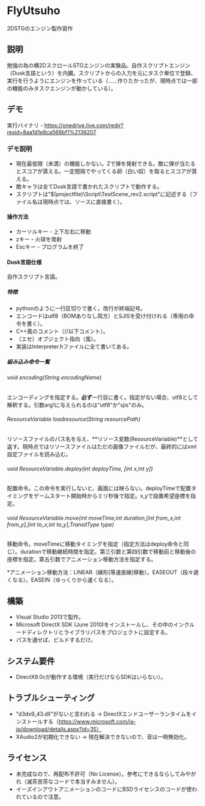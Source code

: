 FlyUtsuho
=========

2DSTGのエンジン製作習作

## 説明
勉強の為の横2DスクロールSTGエンジンの実験品。自作スクリプトエンジン（Dusk言語という）を内臓。スクリプトからの入力を元にタスク単位で登録、実行を行うようにエンジンを作っている（……作りたかったが、現時点では一部の機能のみタスクエンジンが動かしている）。

## デモ
実行バイナリ - https://onedrive.live.com/redir?resid=8aa1d1e8ca568bf1%2136207
### デモ説明
* 現在最低限（未満）の機能しかない。Zで弾を発射できる。敵に弾が当たるとスコアが貰える。一定間隔でやってくる卵（白い奴）を取るとスコアが貰える。
* 敵キャラは全てDusk言語で書かれたスクリプトで動作する。
* スクリプトは"$(projectfile)\Script\TestScene_rev2.script"に記述する（ファイル名は現時点では、ソースに直接書く）。


#### 操作方法
* カーソルキー - 上下左右に移動
* zキー - 火球を発射
* Escキー - プログラムを終了


#### Dusk言語仕様
自作スクリプト言語。
##### 特徴
* pythonのように一行区切りで書く。改行が終端記号。
* エンコードはutf8（BOMありなし両方）とSJISを受け付けれる（専用の命令を書く）。
* C++風のコメント（//以下コメント）。
* （エセ）オブジェクト指向（風）。
* 実装はInterpreter.hファイルに全て書いてある。
 

##### 組み込み命令一覧
###### void encoding(String encodingName)
エンコーディングを指定する。**必ず**一行目に書く。指定がない場合、utf8として解釈する。引数arg1に与えられるのは"utf8"か"sjis"のみ。
###### ResourceVariable loadresource(String resourcePath)
リソースファイルのパス名を与え、**リソース変数(ResourceVariable)**として返す。現時点ではリソースファイルはただの画像ファイルだが、最終的にはxml設定ファイルを読み込む。
###### void ResourceVariable.deploy(int deployTime, [int x,int y])
配置命令。この命令を実行しないと、画面には映らない。deployTimeで配置タイミングをゲームスタート開始時からミリ秒後で指定。x,yで設置希望座標を指定。
###### void ResourceVariable.move(int moveTime,int duration,[int from_x,int from_y],[int to_x,int to_y],TransitType type)
移動命令。moveTimeに移動タイミングを指定（指定方法はdeploy命令と同じ）。durationで移動継続時間を指定。第三引数と第四引数で移動前と移動後の座標を指定。第五引数でアニメーション移動方法を指定する。
 
*アニメーション移動方法：LINEAR（線形[等速直線]移動）。EASEOUT（段々遅くなる）。EASEIN（ゆっくりから速くなる）。

## 構築
* Visual Studio 2013で製作。
* Microsoft DirectX SDK (June 2010)をインストールし、その中のインクルードディレクトリとライブラリパスをプロジェクトに設定する。
* パスを通せば、ビルドするだけ。

## システム要件
* DirectX9.0cが動作する環境（実行だけならSDKはいらない）。

## トラブルシューティング
* "d3dx9_43.dll"がないと言われる -> DirectXエンドユーザーランタイムをインストールする（https://www.microsoft.com/ja-jp/download/details.aspx?id=35）
* XAudio2が初期化できない -> 現在解決できないので、音は一時無効化。
## ライセンス
* 未完成なので、再配布不許可（No License）。参考にできるならしてみやがれ（滅茶苦茶なコードで本当すみません）。
* イーズインアウトアニメーションのコードにBSDライセンスのコードが使われているので注意。
